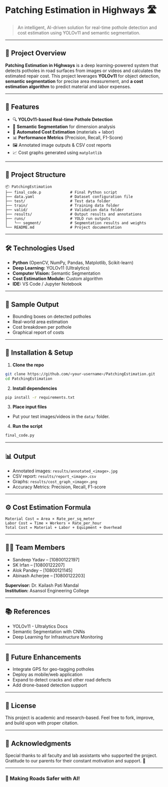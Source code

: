 
# Patching Estimation in Highways 🛣️

> An intelligent, AI-driven solution for real-time pothole detection and cost estimation using YOLOv11 and semantic segmentation.

---

## 🧠 Project Overview

**Patching Estimation in Highways** is a deep learning-powered system that detects potholes in road surfaces from images or videos and calculates the estimated repair cost. This project leverages **YOLOv11** for object detection, **semantic segmentation** for precise area measurement, and **a cost estimation algorithm** to predict material and labor expenses.

---

## 🚀 Features

- 🔍 **YOLOv11-based Real-time Pothole Detection**
- 📐 **Semantic Segmentation** for dimension analysis
- 💸 **Automated Cost Estimation** (materials + labor)
- 📊 **Performance Metrics** (Precision, Recall, F1-Score)
- 🖼️ Annotated image outputs & CSV cost reports
- 📈 Cost graphs generated using `matplotlib`

---

## 📂 Project Structure

```
📦 PatchingEstimation
├── final_code.p             # Final Python script
├── data.yaml                # Dataset configuration file
├── test/                    # Test data folder
├── train/                   # Training data folder
├── valid/                   # Validation data folder
├── results/                 # Output results and annotations
├── runs/                    # YOLO run outputs
│   └── segment/             # Segmentation results and weights
└── README.md                # Project documentation
```

---

## 🛠️ Technologies Used

- **Python** (OpenCV, NumPy, Pandas, Matplotlib, Scikit-learn)
- **Deep Learning:** YOLOv11 (Ultralytics)
- **Computer Vision:** Semantic Segmentation
- **Cost Estimation Module:** Custom algorithm
- **IDE:** VS Code / Jupyter Notebook

---

## 📸 Sample Output

- Bounding boxes on detected potholes
- Real-world area estimation
- Cost breakdown per pothole
- Graphical report of costs

---

## 🧪 Installation & Setup

1. **Clone the repo**
```bash
git clone https://github.com/<your-username>/PatchingEstimation.git
cd PatchingEstimation
```

2. **Install dependencies**
```bash
pip install -r requirements.txt
```

3. **Place input files**
- Put your test images/videos in the `data/` folder.

4. **Run the script**
```bash
final_code.py
```

---

## 📊 Output

- Annotated images: `results/annotated_<image>.jpg`
- CSV report: `results/report_<image>.csv`
- Graphs: `results/cost_graph_<image>.png`
- Accuracy Metrics: Precision, Recall, F1-score

---

## ⚙️ Cost Estimation Formula

```text
Material Cost = Area × Rate_per_sq_meter
Labor Cost = Time × Workers × Rate_per_hour
Total Cost = Material + Labor + Equipment + Overhead
```

---

## 🧑‍💻 Team Members

- Sandeep Yadav – [10800122197]
- SK Irfan – [10800122207]
- Alok Pandey – [10800121145]
- Abinash Acherjee – [10800122203]

**Supervisor:** Dr. Kailash Pati Mandal  
**Institution:** Asansol Engineering College

---

## 📚 References

- YOLOv11 - Ultralytics Docs
- Semantic Segmentation with CNNs
- Deep Learning for Infrastructure Monitoring

---

## 📌 Future Enhancements

- Integrate GPS for geo-tagging potholes
- Deploy as mobile/web application
- Expand to detect cracks and other road defects
- Add drone-based detection support

---

## 📄 License

This project is academic and research-based. Feel free to fork, improve, and build upon with proper citation.

---

## 💬 Acknowledgments

Special thanks to all faculty and lab assistants who supported the project. Gratitude to our parents for their constant motivation and support. 🙏

---

### 🚀 Making Roads Safer with AI!
